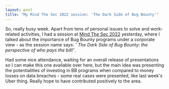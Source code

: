 ```yaml
---
layout: post
title: "My Mind The Sec 2022 session: 'The Dark Side of Bug Bounty'"
---
```


So, really busy week. Apart from tens of personal issues to solve and work-related activities, I had a session at [Mind The Sec 2022](https://www.mindthesec.com.br/) yesterday, where I talked about the importance of Bug Bounty programs under a corporate view - as the session name says: _' The Dark Side of Bug Bounty: the perspective of who pays the bill!'_. 

Had some nice attendance, waiting for an overall release of presentations so I can make this one available over here, but the main idea was presenting the potentialities of investing in BB programs when compared to money losses on data breaches - some real cases were presented, like last week's Uber thing. Really hope to have contributed positively to the area.


